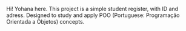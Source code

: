 Hi! Yohana here. 
This project is a simple student register, with ID and adress. Designed to study and apply POO (Portuguese: Programação Orientada a Objetos) concepts.
